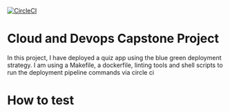 [![CircleCI](https://dl.circleci.com/status-badge/img/gh/Resa-Obamwonyi/devopsCapstoneProject/tree/main.svg?style=svg)](https://dl.circleci.com/status-badge/redirect/gh/Resa-Obamwonyi/devopsCapstoneProject/tree/main)

# Cloud and Devops Capstone Project
In this project, I have deployed a quiz app using the blue green deployment strategy.
I am using a Makefile, a dockerfile, linting tools and shell scripts to run the deployment pipeline commands via circle ci

# How to test